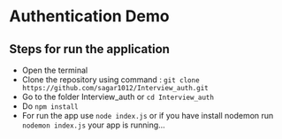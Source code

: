 # Authentication Demo

## Steps for run the application

- Open the terminal
- Clone the repository using command : `git clone https://github.com/sagar1012/Interview_auth.git`
- Go to the folder Interview_auth or `cd Interview_auth`
- Do `npm install`
- For run the app use `node index.js` or if you have install nodemon run `nodemon index.js`
your app is running...

